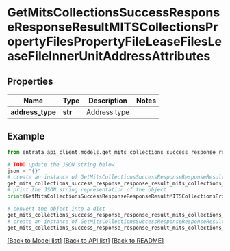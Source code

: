 # GetMitsCollectionsSuccessResponseResponseResultMITSCollectionsPropertyFilesPropertyFileLeaseFilesLeaseFileInnerUnitAddressAttributes


## Properties

Name | Type | Description | Notes
------------ | ------------- | ------------- | -------------
**address_type** | **str** | Address type | 

## Example

```python
from entrata_api_client.models.get_mits_collections_success_response_response_result_mits_collections_property_files_property_file_lease_files_lease_file_inner_unit_address_attributes import GetMitsCollectionsSuccessResponseResponseResultMITSCollectionsPropertyFilesPropertyFileLeaseFilesLeaseFileInnerUnitAddressAttributes

# TODO update the JSON string below
json = "{}"
# create an instance of GetMitsCollectionsSuccessResponseResponseResultMITSCollectionsPropertyFilesPropertyFileLeaseFilesLeaseFileInnerUnitAddressAttributes from a JSON string
get_mits_collections_success_response_response_result_mits_collections_property_files_property_file_lease_files_lease_file_inner_unit_address_attributes_instance = GetMitsCollectionsSuccessResponseResponseResultMITSCollectionsPropertyFilesPropertyFileLeaseFilesLeaseFileInnerUnitAddressAttributes.from_json(json)
# print the JSON string representation of the object
print(GetMitsCollectionsSuccessResponseResponseResultMITSCollectionsPropertyFilesPropertyFileLeaseFilesLeaseFileInnerUnitAddressAttributes.to_json())

# convert the object into a dict
get_mits_collections_success_response_response_result_mits_collections_property_files_property_file_lease_files_lease_file_inner_unit_address_attributes_dict = get_mits_collections_success_response_response_result_mits_collections_property_files_property_file_lease_files_lease_file_inner_unit_address_attributes_instance.to_dict()
# create an instance of GetMitsCollectionsSuccessResponseResponseResultMITSCollectionsPropertyFilesPropertyFileLeaseFilesLeaseFileInnerUnitAddressAttributes from a dict
get_mits_collections_success_response_response_result_mits_collections_property_files_property_file_lease_files_lease_file_inner_unit_address_attributes_from_dict = GetMitsCollectionsSuccessResponseResponseResultMITSCollectionsPropertyFilesPropertyFileLeaseFilesLeaseFileInnerUnitAddressAttributes.from_dict(get_mits_collections_success_response_response_result_mits_collections_property_files_property_file_lease_files_lease_file_inner_unit_address_attributes_dict)
```
[[Back to Model list]](../README.md#documentation-for-models) [[Back to API list]](../README.md#documentation-for-api-endpoints) [[Back to README]](../README.md)


